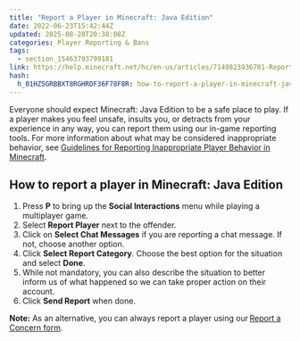 ```yaml
---
title: "Report a Player in Minecraft: Java Edition"
date: 2022-06-23T15:42:44Z
updated: 2025-08-20T20:38:08Z
categories: Player Reporting & Bans
tags:
  - section_15463793799181
link: https://help.minecraft.net/hc/en-us/articles/7149823936781-Report-a-Player-in-Minecraft-Java-Edition
hash:
  h_01HZ5GRBBXT8RGHRDF36F78F8R: how-to-report-a-player-in-minecraft-java-edition
---
```


Everyone should expect Minecraft: Java Edition to be a safe place to play. If a player makes you feel unsafe, insults you, or detracts from your experience in any way, you can report them using our in-game reporting tools. For more information about what may be considered inappropriate behavior, see [Guidelines for Reporting Inappropriate Player Behavior in Minecraft](./Guidelines-for-Reporting-Inappropriate-Player-Behavior-in-Minecraft.md).

## How to report a player in Minecraft: Java Edition

1.  Press **P** to bring up the **Social Interactions** menu while playing a multiplayer game.
2.  Select **Report Player** next to the offender.
3.  Click on **Select Chat Messages** if you are reporting a chat message. If not, choose another option.
4.  Click **Select Report Category**. Choose the best option for the situation and select **Done**.
5.  While not mandatory, you can also describe the situation to better inform us of what happened so we can take proper action on their account.
6.  Click **Send Report** when done.

**Note:** As an alternative, you can always report a player using our [Report a Concern form](https://help.minecraft.net/hc/en-us/requests/new?ticket_form_id=4416074743565).
